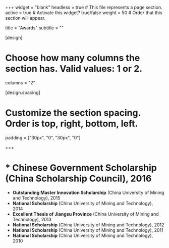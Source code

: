 +++
widget = "blank"
headless = true  # This file represents a page section.
active = true  # Activate this widget? true/false
weight = 50  # Order that this section will appear.

title = "Awards"
subtitle = ""

[design]
  # Choose how many columns the section has. Valid values: 1 or 2.
  columns = "2"

[design.spacing]
  # Customize the section spacing. Order is top, right, bottom, left.
  padding = ["30px", "0", "30px", "0"]

+++


# * **Chinese Government Scholarship** (China Scholarship Council),							   2016
* **Outstanding Master Innovation Scholarship** (China University of Mining and Technology),   2015
* **National Scholarship** (China University of Mining and Technology),						   2014
* **Excellent Thesis of Jiangsu Province** (China University of Mining and Technology),		   2013
* **National Scholarship** (China University of Mining and Technology),						   2012
* **National Scholarship** (China University of Mining and Technology),						   2011
* **National Scholarship** (China University of Mining and Technology),						   2010
